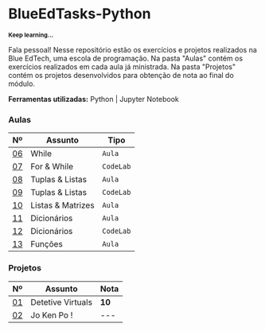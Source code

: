 # BlueEdTasks-Python

<sub>**Keep learning...**</sub>

Fala pessoal! Nesse repositório estão os exercícios e projetos realizados na Blue EdTech, uma escola de programação. Na pasta "Aulas" contém os exercícios realizados em cada aula já ministrada. Na pasta "Projetos" contém os projetos desenvolvidos para obtenção de nota ao final do módulo.

**Ferramentas utilizadas:** Python | Jupyter Notebook

### Aulas

| Nº    | Assunto                | Tipo     |
| ----  | -------                | ----     |
| [06](https://github.com/cmanfeed/BlueEdTasks-Python/blob/master/Aulas/aula_06.py) | While | `Aula` |
| [07](https://github.com/cmanfeed/BlueEdTasks-Python/blob/master/Aulas/aula_07.py) | For & While | `CodeLab` |
| [08](https://github.com/cmanfeed/BlueEdTasks-Python/blob/master/Aulas/aula_08.py) | Tuplas & Listas | `Aula` |
| [09](https://github.com/cmanfeed/BlueEdTasks-Python/blob/master/Aulas/aula_09.py) | Tuplas & Listas | `CodeLab` |
| [10](https://github.com/cmanfeed/BlueEdTasks-Python/blob/master/Aulas/aula_10.py) | Listas & Matrizes | `Aula`     |
| [11](https://github.com/cmanfeed/BlueEdTasks-Python/blob/master/Aulas/aula_11.py) | Dicionários | `Aula`     |
| [12](https://github.com/cmanfeed/BlueEdTasks-Python/blob/master/Aulas/aula_12.py) | Dicionários | `CodeLab`  |
| [13](https://github.com/cmanfeed/BlueEdTasks-Python/blob/master/Aulas/aula_13.py) | Funções | `Aula` |

### Projetos

| Nº   | Assunto                | Nota      |
| ---- | ---------              | ----      |
| [01](https://github.com/cmanfeed/BlueEdTasks-Python/blob/master/Projetos/projeto_01.ipynb) | Detetive Virtuals  |  **10**  |
| [02](https://github.com/cmanfeed/BlueEdTasks-Python/blob/master/Projetos/projeto_02.py)    | Jo Ken Po ! |  ---     |